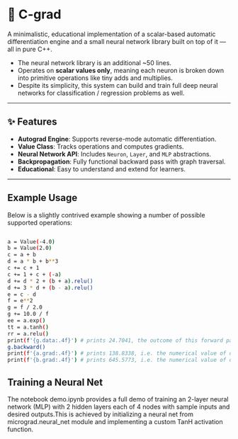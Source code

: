# 🧠 C-grad

A minimalistic, educational implementation of a scalar-based automatic differentiation engine and a small neural network library built on top of it — all in pure C++.
- The neural network library is an additional ~50 lines.
- Operates on **scalar values only**, meaning each neuron is broken down into primitive operations like tiny adds and multiplies.
- Despite its simplicity, this system can build and train full deep neural networks for classification / regression problems as well.

---

## ✨ Features

- **Autograd Engine**: Supports reverse-mode automatic differentiation.
- **Value Class**: Tracks operations and computes gradients.
- **Neural Network API**: Includes `Neuron`, `Layer`, and `MLP` abstractions.
- **Backpropagation**: Fully functional backward pass with graph traversal.
- **Educational**: Easy to understand and extend for learners.

---

## Example Usage
Below is a slightly contrived example showing a number of possible supported operations:

``` bash

a = Value(-4.0)
b = Value(2.0)
c = a + b
d = a * b + b**3
c += c + 1
c += 1 + c + (-a)
d += d * 2 + (b + a).relu()
d += 3 * d + (b - a).relu()
e = c - d
f = e**2
g = f / 2.0
g += 10.0 / f
ee = a.exp()
tt = a.tanh()
rr = a.relu()
print(f'{g.data:.4f}') # prints 24.7041, the outcome of this forward pass
g.backward()
print(f'{a.grad:.4f}') # prints 138.8338, i.e. the numerical value of dg/da
print(f'{b.grad:.4f}') # prints 645.5773, i.e. the numerical value of dg/db

```



## Training a Neural Net
The notebook demo.ipynb provides a full demo of training an 2-layer neural network (MLP) with 2 hidden layers each of 4 nodes with sample inputs and desired outputs.This is achieved by initializing a neural net from micrograd.neural_net module and implementing a custom TanH activation function.

